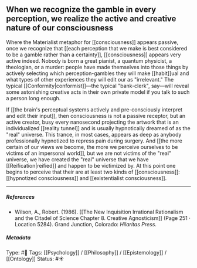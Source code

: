 ## When we recognize the gamble in every perception, we realize the active and creative nature of our consciousness # 

Where the Materialist metaphor for [[consciousness]] appears passive, once we recognize that [[each perception that we make is best considered to be a gamble rather than a certainty]], [[consciousness]] appears very active indeed. Nobody is born a great pianist, a quantum physicist, a theologian, or a murder: people have made themselves into those things by actively selecting which perception-gambles they will make [[habit]]ual and what types of other experiences they will edit our as "irrelevant." The typical [[Conformity|conformist]]—the typical "bank-clerk", say—will reveal some astonishing creative acts in their own private model if you talk to such a person long enough.

If [[the brain's perceptual systems actively and pre-consciously interpret and edit their input]], then consciousness is not a passive receptor, but an active creator, busy every nanosecond projecting the artwork that is an individualized [[reality tunnel]] and is usually hypnotically dreamed of as the "real" universe. This trance, in most cases, appears as deep as anybody professionally hypnotized to repress pain during surgery. And [[the more certain of our views we become, the more we perceive ourselves to be victims of an impersonal world]], but we are not victims of the "real" universe, we have created the "real" universe that we have [[Reification|reified]] and happen to be victimized by. At this point one begins to perceive that their are at least two kinds of [[consciousness]]: [[hypnotized consciousness]] and [[existentialist consciousness]].

___

##### References

- Wilson, A., Robert. (1986). [[The New Inquisition Irrational Rationalism and the Citadel of Science Chapter 8. Creative Agnosticism]] (Page 251 · Location 5284). Grand Junction, Colorado: _Hilaritas Press_.

##### Metadata

Type: #🔴 
Tags: [[Psychology]] / [[Philosophy]] / [[Epistemology]] / [[Ontology]] 
Status: #☀️ 